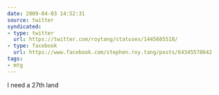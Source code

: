 ```yaml
---
date: 2009-04-03 14:52:31
source: twitter
syndicated:
- type: twitter
  url: https://twitter.com/roytang/statuses/1445685518/
- type: facebook
  url: https://www.facebook.com/stephen.roy.tang/posts/64345578642
tags:
- mtg
---
```


I need a 27th land